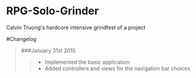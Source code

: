 # RPG-Solo-Grinder
Calvin Truong's hardcore intensive grindfest of a project

#Changelog
>###January 31st 2015
>>+ Implemented the basic application
>>+ Added controllers and views for the navigation bar choices
